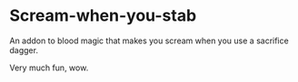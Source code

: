 Scream-when-you-stab
====================

An addon to blood magic that makes you scream when you use a sacrifice dagger. 

Very much fun, wow.
